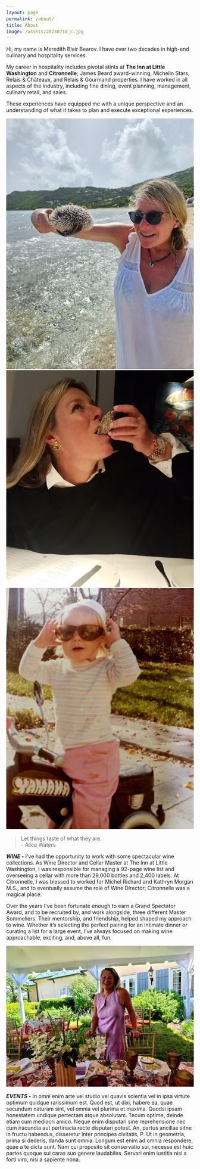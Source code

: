 ```yaml
---
layout: page
permalink: /about/
title: About
image: /assets/20230710_c.jpg
---
```

Hi, my name is Meredith Blair Bearov. I have over two decades in high-end culinary and hospitality services. 

My career in hospitality includes pivotal stints at **The Inn at Little Washington** and **Citronnelle**; James Beard award-winning, Michelin Stars, Relais & Châteaux, and Relais & Gourmand properties. I have worked in all aspects of the industry, including fine dining, event planning, management, culinary retail, and sales. 

These experiences have equipped me with a unique perspective and an understanding of what it takes to plan and execute exceptional experiences.

<div class="gallery-box">
  <div class="gallery2">
    <img src="/assets/20230710_c.jpg">
    <img src="/assets/IMG_20241013_125759.jpg">
    <img src="/assets/motor-girl.jpg">
  </div>
</div>

> Let things taste of what they are.  
>    \- Alice Waters

***WINE \-***  I’ve had the opportunity to work with some spectacular wine collections. As Wine Director and Cellar Master at The Inn at Little Washington, I was responsible for managing a 92-page wine list and overseeing a cellar with more than 29,000 bottles and 2,400 labels. At Citronnelle, I was blessed to worked for Michel Richard and Kathryn Morgan M.S., and to eventually assume the role of Wine Director;  Citronnelle was a magical place.

Over the years I've been fortunate enough to earn a Grand Spectator Award, and to be recruited by, and work alongside, three different Master Sommeliers. Their mentorship, and friendship, helped shaped my approach to wine. Whether it’s selecting the perfect pairing for an intimate dinner or curating a list for a large event, I’ve always focused on making wine approachable, exciting, and, above all, fun.

<div class="gallery-box">
  <div class="gallery2">
    <img src="/assets/20220625_3.jpg">
  </div>
</div>

***EVENTS \-*** In omni enim arte vel studio vel quavis scientia vel in ipsa virtute optimum quidque rarissimum est. Quod est, ut dixi, habere ea, quae secundum naturam sint, vel omnia vel plurima et maxima. Quodsi ipsam honestatem undique pertectam atque absolutam. Tecum optime, deinde etiam cum mediocri amico. Neque enim disputari sine reprehensione nec cum iracundia aut pertinacia recte disputari potest. An, partus ancillae sitne in fructu habendus, disseretur inter principes civitatis, P. Ut in geometria, prima si dederis, danda sunt omnia. Longum est enim ad omnia respondere, quae a te dicta sunt. Nam cui proposito sit conservatio sui, necesse est huic partes quoque sui caras suo genere laudabiles. Servari enim iustitia nisi a forti viro, nisi a sapiente nona.
